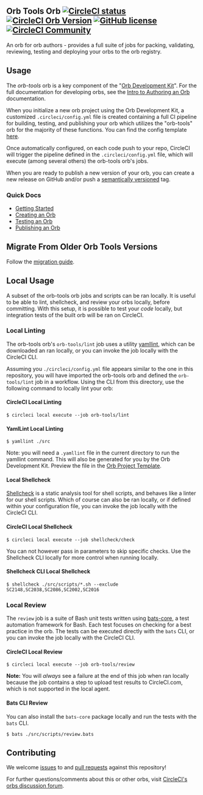 ## Orb Tools Orb [![CircleCI status](https://circleci.com/gh/CircleCI-Public/orb-tools-orb.svg "CircleCI status")](https://circleci.com/gh/CircleCI-Public/orb-tools-orb) [![CircleCI Orb Version](https://badges.circleci.com/orbs/circleci/orb-tools.svg)](https://circleci.com/orbs/registry/orb/circleci/orb-tools) [![GitHub license](https://img.shields.io/badge/license-MIT-blue.svg)](https://raw.githubusercontent.com/CircleCI-Public/orb-tools-orb/master/LICENSE) [![CircleCI Community](https://img.shields.io/badge/community-CircleCI%20Discuss-343434.svg)](https://discuss.circleci.com/c/ecosystem/orbs)

An orb for orb authors - provides a full suite of jobs for packing, validating, reviewing, testing and deploying your orbs to the orb registry.

## Usage

The _orb-tools_ orb is a key component of the "[Orb Development Kit](https://circleci.com/docs/2.0/orb-author/#orb-development-kit)". For the full documentation for developing orbs, see the [Intro to Authoring an Orb](https://circleci.com/docs/2.0/orb-author-intro/) documentation.

When you initialize a new orb project using the Orb Development Kit, a customized `.circleci/config.yml` file is created containing a full CI pipeline for building, testing, and publishing your orb which utilizes the "orb-tools" orb for the majority of these functions. You can find the config template [here](https://github.com/CircleCI-Public/Orb-Template).

Once automatically configured, on each code push to your repo, CircleCI will trigger the pipeline defined in the `.circleci/config.yml` file, which will execute (among several others) the orb-tools orb's jobs.

When you are ready to publish a new version of your orb, you can create a new release on GitHub and/or push a [semantically versioned](https://semver.org/) tag.

### Quick Docs

- [Getting Started](https://circleci.com/docs/2.0/orb-author-intro/)
- [Creating an Orb](https://circleci.com/docs/2.0/orb-author/)
- [Testing an Orb](https://circleci.com/docs/2.0/testing-orbs/)
- [Publishing an Orb](https://circleci.com/docs/2.0/creating-orbs/)

## Migrate From Older Orb Tools Versions

Follow the [migration guide](./MIGRATION.md).

## Local Usage

A subset of the orb-tools orb jobs and scripts can be ran locally. It is useful to be able to lint, shellcheck, and review your orbs locally, before committing. With this setup, it is possible to test your _code_ locally, but integration tests of the built orb will be ran on CircleCI.

### Local Linting

The orb-tools orb's `orb-tools/lint` job uses a utility [yamllint](https://yamllint.readthedocs.io/en/stable/), which can be downloaded an ran locally, or you can invoke the job locally with the CircleCI CLI.

Assuming you `./circleci/config.yml` file appears similar to the one in this repository, you will have imported the orb-tools orb and defined the `orb-tools/lint` job in a workflow. Using the CLI from this directory, use the following command to locally lint your orb:

#### CircleCI Local Linting

```shell
$ circleci local execute --job orb-tools/lint
```

#### YamlLint Local Linting

```shell
$ yamllint ./src
```

Note: you will need a `.yamllint` file in the current directory to run the yamllint command. This will also be generated for you by the Orb Development Kit. Preview the file in the [Orb Project Template](https://github.com/CircleCI-Public/Orb-Project-Template).

#### Local Shellcheck

[Shellcheck](https://github.com/koalaman/shellcheck) is a static analysis tool for shell scripts, and behaves like a linter for our shell scripts. Which of course can also be ran locally, or if defined within your configuration file, you can invoke the job locally with the CircleCI CLI.

#### CircleCI Local Shellcheck

```shell
$ circleci local execute --job shellcheck/check
```

You can not however pass in parameters to skip specific checks. Use the Shellcheck CLI locally for more control when running locally.

#### Shellcheck CLI Local Shellcheck

```shell
$ shellcheck ./src/scripts/*.sh --exclude SC2148,SC2038,SC2086,SC2002,SC2016
```

### Local Review

The `review` job is a suite of Bash unit tests written using [bats-core](https://github.com/bats-core/bats-core), a test automation framework for Bash. Each test focuses on checking for a best practice in the orb. The tests can be executed directly with the `bats` CLI, or you can invoke the job locally with the CircleCI CLI.

#### CircleCI Local Review

```shell
$ circleci local execute --job orb-tools/review
```

**Note:** You will _always_ see a failure at the end of this job when ran locally because the job contains a step to upload test results to CircleCI.com, which is not supported in the local agent.

#### Bats CLI Review

You can also install the `bats-core` package locally and run the tests with the `bats` CLI.

```shell
$ bats ./src/scripts/review.bats
```

## Contributing

We welcome [issues](https://github.com/CircleCI-Public/orb-tools-orb/issues) to and [pull requests](https://github.com/CircleCI-Public/orb-tools-orb/pulls) against this repository!

For further questions/comments about this or other orbs, visit [CircleCI's orbs discussion forum](https://discuss.circleci.com/c/ecosystem/orbs).
